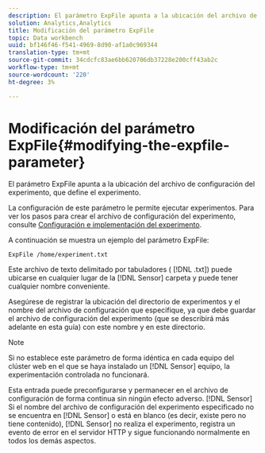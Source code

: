 ```yaml
---
description: El parámetro ExpFile apunta a la ubicación del archivo de configuración del experimento, que define el experimento.
solution: Analytics,Analytics
title: Modificación del parámetro ExpFile
topic: Data workbench
uuid: bf146f46-f541-4969-8d90-af1a0c969344
translation-type: tm+mt
source-git-commit: 34cdcfc83ae6bb620706db37228e200cff43ab2c
workflow-type: tm+mt
source-wordcount: '220'
ht-degree: 3%

---
```



# Modificación del parámetro ExpFile{#modifying-the-expfile-parameter}

El parámetro ExpFile apunta a la ubicación del archivo de configuración del experimento, que define el experimento.

La configuración de este parámetro le permite ejecutar experimentos. Para ver los pasos para crear el archivo de configuración del experimento, consulte [Configuración e implementación del experimento](../../../home/c-undst-ctrld-exp/t-crt-ctrld-exp/c-cnfg-dply-exp.md#concept-50f1de0242904698937bb72b3ea1b429).

A continuación se muestra un ejemplo del parámetro ExpFile:

```
ExpFile /home/experiment.txt
```

Este archivo de texto delimitado por tabuladores ( [!DNL .txt]) puede ubicarse en cualquier lugar de la [!DNL Sensor] carpeta y puede tener cualquier nombre conveniente.

Asegúrese de registrar la ubicación del directorio de experimentos y el nombre del archivo de configuración que especifique, ya que debe guardar el archivo de configuración del experimento (que se describirá más adelante en esta guía) con este nombre y en este directorio.

>[!NOTE]
>
>Si no establece este parámetro de forma idéntica en cada equipo del clúster web en el que se haya instalado un [!DNL Sensor] equipo, la experimentación controlada no funcionará.

Esta entrada puede preconfigurarse y permanecer en el archivo de configuración de forma continua sin ningún efecto adverso. [!DNL Sensor] Si el nombre del archivo de configuración del experimento especificado no se encuentra en [!DNL Sensor] o está en blanco (es decir, existe pero no tiene contenido), [!DNL Sensor] no realiza el experimento, registra un evento de error en el servidor HTTP y sigue funcionando normalmente en todos los demás aspectos.
